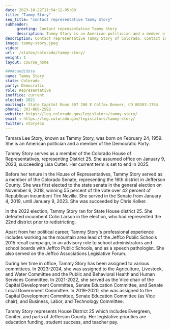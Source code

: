 ```yaml
---
date: 2023-10-22T11:54:12-05:00
title: "Tammy Story"
seo_title: "contact representative Tammy Story"
subheader:
     greeting: Contact representative Tammy Story
     description: Tammy Story is an American politician and a member of the Democratic Party serves as a member of the Colorado House of Representatives, representing District 25. She assumed office on January 9, 2023, succeeding Lisa Cutter. Her current term is set to end in 2025.
description: Contact representative Tammy Story of Colorado. Contact information for alex-valdez includes email address, phone number, and mailing address.
image: tammy-story.jpeg
video:
url:  /states/colorado/tammy-story/
weight: 1
layout: course_home

####candidate
name: Tammy Story
state: Colorado
party: Democratic
role: Representative
inoffice: current
elected: 2021
mailing1: State Capitol Room 307 200 E Colfax Denver, CO 80203-1784
phone1: 303-866-2582
website: https://leg.colorado.gov/legislators/tammy-story/
email : https://leg.colorado.gov/legislators/tammy-story/
twitter: story4co
---
```


Tamara Lee Story, known as Tammy Story, was born on February 24, 1959. She is an American politician and a member of the Democratic Party.

Tammy Story serves as a member of the Colorado House of Representatives, representing District 25. She assumed office on January 9, 2023, succeeding Lisa Cutter. Her current term is set to end in 2025.

Before her tenure in the House of Representatives, Tammy Story served as a member of the Colorado Senate, representing the 16th district in Jefferson County. She was first elected to the state senate in the general election on November 6, 2018, winning 55 percent of the vote over 42 percent of Republican incumbent Tim Neville. She served in the Senate from January 4, 2019, until January 9, 2023. She was succeeded by Chris Kolker.

In the 2022 election, Tammy Story ran for State House district 25. She defeated incumbent Colin Larson in the election, who had represented the 22nd district prior to redistricting.

Apart from her political career, Tammy Story's professional experience includes working as the mountain area lead of the Jeffco Public Schools 2015 recall campaign, in an advisory role to school administrators and school boards with Jeffco Public Schools, and as a speech pathologist. She also served on the Jeffco Associations Legislative Forum.

During her time in office, Tammy Story has been assigned to various committees. In 2023-2024, she was assigned to the Agriculture, Livestock, and Water Committee and the Public and Behavioral Health and Human Services Committee. In 2021-2022, she served as the Vice chair of the Capital Development Committee, Senate Education Committee, and Senate Local Government Committee. In 2019-2020, she was assigned to the Capital Development Committee, Senate Education Committee (as Vice chair), and Business, Labor, and Technology Committee.

Tammy Story represents House District 25 which includes Evergreen, Conifer, and parts of Jefferson County. Her legislative priorities are education funding, student success, and teacher pay.
